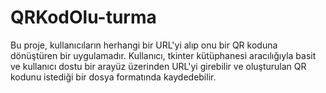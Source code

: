 # QRKodOlu-turma
Bu proje, kullanıcıların herhangi bir URL'yi alıp onu bir QR koduna dönüştüren bir uygulamadır. Kullanıcı, tkinter kütüphanesi aracılığıyla basit ve kullanıcı dostu bir arayüz üzerinden URL'yi girebilir ve oluşturulan QR kodunu istediği bir dosya formatında kaydedebilir.




